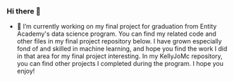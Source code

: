### Hi there 👋


- 🔭 I’m currently working on my final project for graduation from Entity Academy's data science program. You can find my related code and other files in my final project repository below. 
I have grown especially fond of and skilled in machine learning, and hope you find the work I did in that area for my final project interesting. 
In my KellyJoMc repository, you can find other projects I completed during the program. I hope you enjoy!
